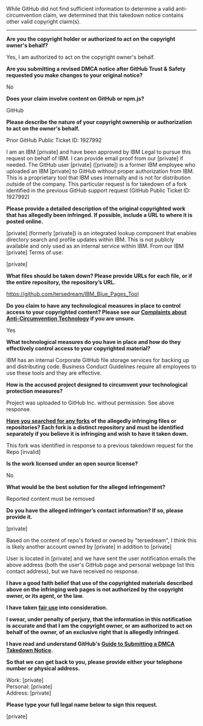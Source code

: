 While GitHub did not find sufficient information to determine a valid anti-circumvention claim, we determined that this takedown notice contains other valid copyright claim(s).

---

**Are you the copyright holder or authorized to act on the copyright owner's behalf?**

Yes, I am authorized to act on the copyright owner's behalf.

**Are you submitting a revised DMCA notice after GitHub Trust & Safety requested you make changes to your original notice?**

No

**Does your claim involve content on GitHub or npm.js?**

GitHub

**Please describe the nature of your copyright ownership or authorization to act on the owner's behalf.**

Prior GitHub Public Ticket ID: 1927992

I am an IBM [private] and have been approved by IBM Legal to pursue this request on behalf of IBM. I can provide email proof from our [private] if needed. The GitHub user [private] ([private]) is a former IBM employee who uploaded an IBM [private] to GitHub without proper authorization from IBM. This is a proprietary tool that IBM uses internally and is not for distribution outside of the company. This particular request is for takedown of a fork identified in the previous GitHub support request (GitHub Public Ticket ID: 1927992)

**Please provide a detailed description of the original copyrighted work that has allegedly been infringed. If possible, include a URL to where it is posted online.**

[private] (formerly [private]) is an integrated lookup component that enables directory search and profile updates within IBM. This is not publicly available and only used as an internal service within IBM. From our IBM [private] Terms of use:

[private]

**What files should be taken down? Please provide URLs for each file, or if the entire repository, the repository’s URL.**

https://github.com/tersedream/IBM_Blue_Pages_Tool

**Do you claim to have any technological measures in place to control access to your copyrighted content? Please see our <a href="https://docs.github.com/articles/guide-to-submitting-a-dmca-takedown-notice#complaints-about-anti-circumvention-technology">Complaints about Anti-Circumvention Technology</a> if you are unsure.**

Yes

**What technological measures do you have in place and how do they effectively control access to your copyrighted material?**

IBM has an internal Corporate GitHub file storage services for backing up and distributing code. Business Conduct Guidelines require all employees to use these tools and they are effective.

**How is the accused project designed to circumvent your technological protection measures?**

Project was uploaded to GitHub Inc. without permission. See above response.

**<a href="https://docs.github.com/articles/dmca-takedown-policy#b-what-about-forks-or-whats-a-fork">Have you searched for any forks</a> of the allegedly infringing files or repositories? Each fork is a distinct repository and must be identified separately if you believe it is infringing and wish to have it taken down.**

This fork was identified in response to a previous takedown request for the Repo [invalid]

**Is the work licensed under an open source license?**

No

**What would be the best solution for the alleged infringement?**

Reported content must be removed

**Do you have the alleged infringer’s contact information? If so, please provide it.**

[private]

Based on the content of repo's forked or owned by "tersedream", I think this is likely another account owned by [private] in addition to [private]

User is located in [private] and we have sent the user notification emails the above address (both the user's GitHub page and personal webpage list this contact address), but we have received no response.

**I have a good faith belief that use of the copyrighted materials described above on the infringing web pages is not authorized by the copyright owner, or its agent, or the law.**

**I have taken <a href="https://www.lumendatabase.org/topics/22">fair use</a> into consideration.**

**I swear, under penalty of perjury, that the information in this notification is accurate and that I am the copyright owner, or am authorized to act on behalf of the owner, of an exclusive right that is allegedly infringed.**

**I have read and understand GitHub's <a href="https://docs.github.com/articles/guide-to-submitting-a-dmca-takedown-notice/">Guide to Submitting a DMCA Takedown Notice</a>.**

**So that we can get back to you, please provide either your telephone number or physical address.**

Work: [private]  
Personal: [private]  
Address: [private]  

**Please type your full legal name below to sign this request.**

[private]  

